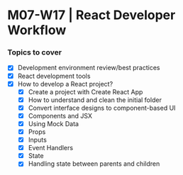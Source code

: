 # M07-W17 | React Developer Workflow

### Topics to cover

- [x] Development environment review/best practices
- [x] React development tools
- [x] How to develop a React project?
    - [x] Create a project with Create React App
    - [x] How to understand and clean the initial folder
    - [x] Convert interface designs to component-based UI
    - [x] Components and JSX
    - [x] Using Mock Data
    - [x] Props
    - [x] Inputs
    - [x] Event Handlers
    - [x] State
    - [x] Handling state between parents and children

